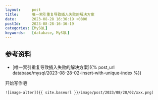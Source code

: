 ```yaml
---
layout:     post
title:      唯一索引重复导致插入失败的解决方案
date:       2023-08-28 16:36:19 +0800
postId:     2023-08-28-16-36-19
categories: [MySQL]
keywords:   [database, MySQL]
---
```


## 参考资料
* [唯一索引重复导致插入失败的解决方案]({% post_url database/mysql/2023-08-28-02-insert-with-unique-index %})

开始写作吧
```
![image-alter]({{ site.baseurl }}/image/post/2023/08/28/02/xxx.png)
```
